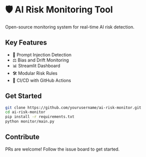 # 🛡️ AI Risk Monitoring Tool

Open-source monitoring system for real-time AI risk detection.

## Key Features
- 🚨 Prompt Injection Detection
- ⚖️ Bias and Drift Monitoring
- 📊 Streamlit Dashboard
- 🛠️ Modular Risk Rules
- 🧪 CI/CD with GitHub Actions

## Get Started
```bash
git clone https://github.com/yourusername/ai-risk-monitor.git
cd ai-risk-monitor
pip install -r requirements.txt
python monitor/main.py
```

## Contribute
PRs are welcome! Follow the issue board to get started.
